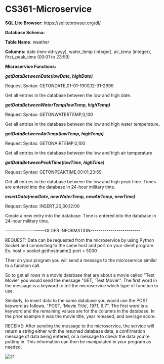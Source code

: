 # CS361-Microservice

**SQL Lite Browser:**
https://sqlitebrowser.org/dl/

**Database Schema:**

**Table Name:** weather

**Columns:** date (mm-dd-yyyy), water_temp (integer), air_temp (integer), first_peak_time (00:01 to 23:59)

**Microservice Functions:**

_**getDataBetweenDate(lowDate, highDate)**_

Request Syntax: GETONDATE,01-01-1900,12-31-2999

Get all entries in the database between the low and high date.

_**getDataBetweenWaterTemp(lowTemp, highTemp)**_

Request Syntax: GETONWATERTEMP,0,100

Get all entries in the database between the low and high water temperature.

**_getDataBetweenAirTemp(lowTemp, highTemp)_**

Request Syntax: GETONAIRTEMP,0,100

Get all entries in the database between the low and high air temperature

_**getDataBetweenPeakTime(lowTime, highTime)**_

Request Syntax: GETONPEAKTIME,00:01,23:59

Get all entries in the database between the low and high peak time. Times are entered into the database in 24-hour military time.

_**insertData(newDate, newWaterTemp, newAirTemp, newTime)**_

Request Syntax: INSERT,20,30,12:00

Create a new entry into the database. Time is entered into the database in 24-hour military time.



--------------------OLDER INFORMATION-------------------------

REQUEST:
Data can be requested from the microservice by using Python Socket and connecting to the same host and port on your client program.
Ex. host = socket.gethostname() port = 5000

Then on your program you will send a message to the microservice similar to a function call.

So to get all rows in a movie database that are about a movie called "Test Movie" you would send the message "GET, 'Test Movie'". The first word in the message is a keyword to tell the microservice which type of function to use.

Similarly, to insert data to the same database you would use the POST keyword as follows. "POST, 'Movie Title', 1971, 6.7". The first word is a keyword and the remaining values are for the columns in the database. In the prior example it was the movie title, year released, and average score.

RECEIVE:
After sending the message to the microservice, the service will return a string either with the returned database data, a confirmation message of data being entered, or a message to check the data you're putting in. This information can then be manipulated in your program as needed.

![21](https://user-images.githubusercontent.com/71803404/199147555-8dcf3ccd-a9df-437e-92fe-b188be9f489a.PNG)
